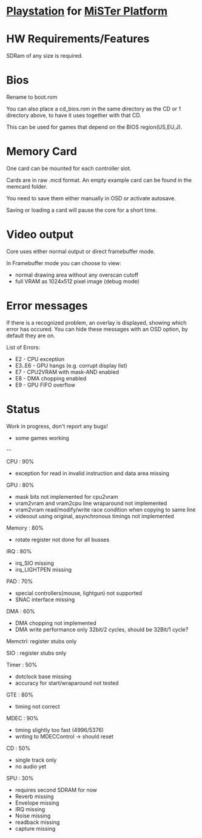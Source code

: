 # [Playstation](https://en.wikipedia.org/wiki/PlayStation_(console)) for [MiSTer Platform](https://github.com/MiSTer-devel/Main_MiSTer/wiki)


# HW Requirements/Features
SDRam of any size is required.

# Bios
Rename to boot.rom

You can also place a cd_bios.rom in the same directory as the CD or 1 directory above, to have it uses together with that CD.

This can be used for games that depend on the BIOS region(US,EU,J).

# Memory Card
One card can be mounted for each controller slot.

Cards are in raw .mcd format. An empty example card can be found in the memcard folder.

You need to save them either manually in OSD or activate autosave. 

Saving or loading a card will pause the core for a short time.

# Video output
Core uses either normal output or direct framebuffer mode.

In Framebuffer mode you can choose to view:
- normal drawing area without any overscan cutoff
- full VRAM as 1024x512 pixel image (debug mode)

# Error messages

If there is a recognized problem, an overlay is displayed, showing which error has occured.
You can hide these messages with an OSD option, by default they are on.

List of Errors:
- E2     - CPU exception
- E3..E6 - GPU hangs (e.g. corrupt display list)
- E7     - CPU2VRAM with mask-AND enabled
- E8     - DMA chopping enabled
- E9     - GPU FIFO overflow

# Status

Work in progress, don't report any bugs!

- some games working

--

CPU    : 90%
- exception for read in invalid instruction and data area missing

GPU    : 80%
- mask bits not implemented for cpu2vram
- vram2vram and vram2cpu line wraparound not implemented
- vram2vram read/modify/write race condition when copying to same line
- videoout using original, asynchronous timings not implemented

Memory : 80%
- rotate register not done for all busses

IRQ    : 80%
- irq_SIO missing        
- irq_LIGHTPEN missing

PAD    : 70%
- special controllers(mouse, lightgun) not supported
- SNAC interface missing

DMA    : 60%
- DMA chopping not implemented 
- DMA write performance only 32bit/2 cycles, should be 32Bit/1 cycle?

Memctrl: register stubs only

SIO    : register stubs only

Timer  : 50%
- dotclock base missing
- accuracy for start/wraparound not tested

GTE    : 80%
- timing not correct

MDEC   : 90%
- timing slightly too fast (4996/5376)
- writing to MDECControl -> should reset
 
CD     : 50%
- single track only
- no audio yet

SPU    : 30%
- requires second SDRAM for now
- Reverb missing
- Envelope missing
- IRQ missing
- Noise missing
- readback missing
- capture missing
